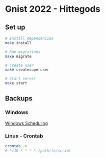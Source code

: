 # Gnist 2022 - Hittegods

## Set up

```bash
# Install dependencies
make install

# Run migrations
make migrate

# Create user
make createsuperuser

# Start server
make start
```

## Backups

### Windows

[Windows Scheduling](https://www.esri.com/arcgis-blog/products/product/analytics/scheduling-a-python-script-or-model-to-run-at-a-prescribed-time/)

### Linux - Crontab

```bash
crontab -e
# */10 * * * * /path/to/script
```
